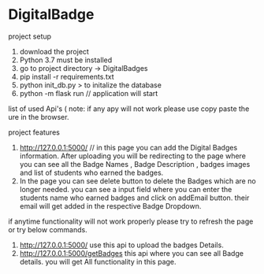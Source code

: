 # DigitalBadge

project setup  
1. download the project
2. Python 3.7 must be installed
3. go to project directory -> DigitalBadges
4. pip install -r requirements.txt
5. python init_db.py  > to initalize the database
6. python -m flask run // application will start

list of used Api's ( note: if any apy will not work please use copy paste the ure in the browser. 

project features

1. http://127.0.0.1:5000/     // in this page you can add the Digital Badges information. After uploading you will be redirecting to the page where you can see all the Badge Names , Badge Description , badges images and list of students who earned the badges.
2. In the page you can see delete button to delete the Badges which are no longer needed. you can see a input field where you can enter the students name who earned badges and click on addEmail button. their email will get added in the respective Badge Dropdown.

if anytime functionality will not work properly please try to refresh the page or try below commands.
1. http://127.0.0.1:5000/ use this api to upload the badges Details.
2. http://127.0.0.1:5000/getBadges this api where you can see all Badge details. you will get All functionality in this page.

